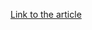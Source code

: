[Link to the article](https://blog.fox-it.com/2023/11/01/popping-blisters-for-research-an-overview-of-past-payloads-and-exploring-recent-developments/)
